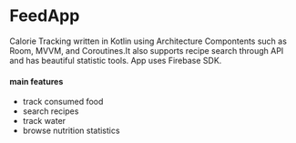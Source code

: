 # FeedApp

Calorie Tracking written in Kotlin using Architecture Compontents such as Room, MVVM, and Coroutines.It also supports recipe search through API and has beautiful statistic tools. App uses Firebase SDK.
#### main features
* track consumed food
* search recipes
* track water
* browse nutrition statistics

